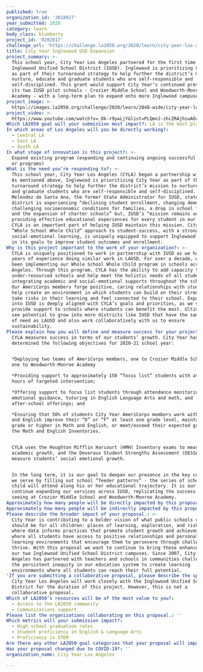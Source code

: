 ```yaml
---
published: true
organization_id: '2018027'
year_submitted: 2020
category: learn
body_class: blueberry
project_id: '0202017'
challenge_url: 'https://challenge.la2050.org/2020/learn/city-year-los-angeles/'
title: City Year Inglewood USD Expansion
project_summary: >-
  This school year, City Year Los Angeles partnered for the first time with the
  Inglewood Unified School District (IUSD). Inglewood is prioritizing City Year
  as part of their turnaround strategy to help further the district’s mission to
  nurture, educate and graduate students who are self-responsible and
  self-disciplined. This grant would support City Year’s continued presence in
  its two IUSD pilot schools - Crozier Middle School and Woodworth-Monroe
  Academy - with a long-term plan to expand onto more Inglewood campuses.
project_image: >-
  https://images.la2050.org/challenge/2020/learn/2048-wide/city-year-los-angeles.jpg
project_video: >-
  https://www.youtube.com/watch?v=_Ok-r9ywLjY&list=PLQmnJ-zhcZRAjhsuAOra6lTU9rHZiDAWo&index=1
Which LA2050 goal will your submission most impact?: LA is the best place to LEARN
In which areas of Los Angeles will you be directly working?:
  - Central LA
  - East LA
  - South LA
In what stage of innovation is this project?: >-
  Expand existing program (expanding and continuing ongoing successful projects
  or programs)
What is the need you’re responding to?: >-
  This school year, City Year Los Angeles (CYLA) began a partnership with IUSD.
  As mentioned above, Inglewood is prioritizing City Year as part of their
  turnaround strategy to help further the district’s mission to nurture, educate
  and graduate students who are self-responsible and self-disciplined. Thelma
  Melendez de Santa Ana, the former State Administrator for IUSD, stated the
  district is experiencing “declining student enrollment, changing demographics,
  challenging socioeconomic conditions for families, a drop in school funding,
  and the expansion of charter schools” but, IUSD’s “mission remains unchanged:
  providing effective educational experiences for every student in our care.”
  CYLA is an important part of helping IUSD maintain this mission. City Year’s
  “Whole School Whole Child” approach to student-success, with a strong focus on
  social-emotional learning, is uniquely equipped to support Inglewood Unified
  in its goals to improve student outcomes and enrollment.
Why is this project important to the work of your organization?: >-
  CYLA is uniquely positioned to work in partnership with IUSD as we have 13
  years of experience doing similar work in LAUSD. For over a decade, we have
  been implementing our Whole School Whole Child program in schools across Los
  Angeles. Through this program, CYLA has the ability to add capacity to
  under-resourced schools and help meet the holistic needs of all students by
  integrating academic and social-emotional supports throughout the school day.
  Our AmeriCorps members forge positive, caring relationships with students and
  help create an environment in which students can build on their strengths,
  take risks in their learning and feel connected to their school. Expansion
  into IUSD is deeply aligned with CYLA’s goals and priorities, as we seek to
  provide support to schools where students can benefit the most. Ultimately, we
  see potential to grow into more districts like IUSD that have the same level
  of need as LAUSD and also work collaboratively with us to ensure
  sustainability.  
Please explain how you will define and measure success for your project.: >-
  CYLA measures success in terms of our students’ growth. City Year has
  determined the following objectives for 2020-21 school year:


  *Deploying two teams of AmeriCorps members, one to Crozier Middle School and
  one to Woodworth-Monroe Academy

  *Providing support to approximately 150 “focus list” students with at least 15
  hours of targeted intervention;

  *Offering support to focus list students through attendance monitoring, social
  emotional guidance, tutoring in English Language Arts and math, and
  after-school offerings; and

  *Ensuring that 50% of students City Year AmeriCorps members work with in math
  and English improve their “D” or “F” at least one grade level, maintain a “C”
  grade or higher in Math and English, or meet/exceed their expected growth on
  the Math and English Inventories.


  CYLA uses the Houghton Mifflin Harcourt (HMH) Inventory exams to measure
  academic growth, and the Deveraux Student Strengths Assessment (DESSA), to
  measure students’ social emotional growth.


  In the long term, it is our goal to deepen our presence in the key communities
  we serve by filling out school “feeder patterns” - the series of schools a
  child will attend along his or her educational trajectory. It is our goal to
  continue expanding our services across IUSD, replicating the success we are
  seeing at Crozier Middle School and Woodworth-Monroe Academy.
Approximately how many people will be directly impacted by this proposal?: '150'
Approximately how many people will be indirectly impacted by this proposal?: '1034'
Please describe the broader impact of your proposal.: >-
  City Year is contributing to a bolder vision of what public schools can and
  should be for all children: places of learning, exploration, and risk-taking,
  where data informs practices that promote student growth and achievement and
  where all students have access to positive relationships and personalized
  learning environments that encourage them to persevere through challenges and
  thrive. With this proposal we want to continue to bring these enhancements to
  our two Inglewood Unified School District campuses. Since 2007, City Year Los
  Angeles has partnered with teachers and schools in communities challenged by
  the persistent inequity in our education system to create learning
  environments where all students can reach their full potential.
'If you are submitting a collaborative proposal, please describe the specific role of partner organizations in the project.': >-
  City Year Los Angeles will work closely with the Inglewood Unified School
  District for the duration of this project. However, this is not a
  collaborative proposal. 
Which of LA2050’s resources will be of the most value to you?:
  - Access to the LA2050 community
  - Communications support
Please list the organizations collaborating on this proposal.: ''
Which metrics will your submission impact?:
  - High school graduation rates
  - Student proficiency in English & Language Arts
  - Proficiency in STEM
Are there any other LA2050 goal categories that your proposal will impact?: []
Has your proposal changed due to COVID-19?: ''
organization_name: City Year Los Angeles

---
```

